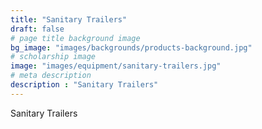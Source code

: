 ```yaml
---
title: "Sanitary Trailers"
draft: false
# page title background image
bg_image: "images/backgrounds/products-background.jpg"
# scholarship image
image: "images/equipment/sanitary-trailers.jpg"
# meta description
description : "Sanitary Trailers"
---
```


Sanitary Trailers